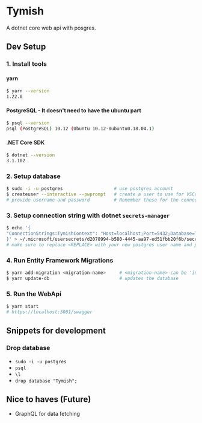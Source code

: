 # Tymish

A dotnet core web api with posgres.

## Dev Setup

### 1. Install tools
#### yarn
```bash
$ yarn --version
1.22.0
```
#### PostgreSQL - It doesn't need to have the ubuntu part
```bash
$ psql --version
psql (PostgreSQL) 10.12 (Ubuntu 10.12-0ubuntu0.18.04.1)
```
#### .NET Core SDK
```bash
$ dotnet --version
3.1.102
```

### 2. Setup database
```bash
$ sudo -i -u postgres                   # use postgres account
$ createuser --interactive --pwprompt   # create a user to use for VSCode and other GUI tools
# provide username and password         # Remember these for the connection string
```

### 3. Setup connection string with dotnet `secrets-manager`
```bash
$ echo '{
"ConnectionStrings:TymishContext": "Host=localhost;Port=5432;Database=Tymish;Username=<REPLACE>;Password=<REPLACE>;"
}' > ~/.microsoft/usersecrets/d2078994-b580-4445-aa97-ed51fbb20f6b/secrets.json
# make sure to replace <REPLACE> with your new postgres user name and password
```

### 4. Run Entity Framework Migrations
```bash
$ yarn add-migration <migration-name>     # <migration-name> can be 'init'
$ yarn update-db                          # updates the database
```

### 5. Run the WebApi
```bash
$ yarn start
# https://localhost:5001/swagger
```

## Snippets for development
### Drop database
* `sudo -i -u postgres`
* `psql`
* `\l`
* `drop database "Tymish";`

## Nice to haves (Future)
* GraphQL for data fetching